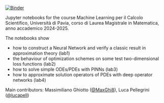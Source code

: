[![Binder](https://mybinder.org/badge_logo.svg)](https://mybinder.org/v2/gh/carlomr/MLCS_2024-2025/binder_environment?urlpath=git-pull%3Frepo%3Dhttps%253A%252F%252Fgithub.com%252Fcarlomr%252FMLCS_2024-2025%26urlpath%3Dlab%252Ftree%252FMLCS_2024-2025%252F%26branch%3Dmain)


Jupyter notebooks for the course Machine Learning per il Calcolo Scientifico, Università di Pavia, corso di Laurea Magistrale in Matematica, anno accademico 2024-2025.

The notebooks show
- how to construct a Neural Network and verify a classic result in approximation theory (lab1)
- the behaviour of optimization schemes on some test two-dimensional loss functions (lab2)
- how to solve simple ODEs/PDEs with PINNs (lab3)
- how to approximate solution operators of PDEs with deep operator networks (lab4)


Main contributors: Massimiliano Ghiotto ([@MaxGhi8](https://github.com/MaxGhi8)), Luca Pellegrini ([@lucapell](https://github.com/lucapell))

